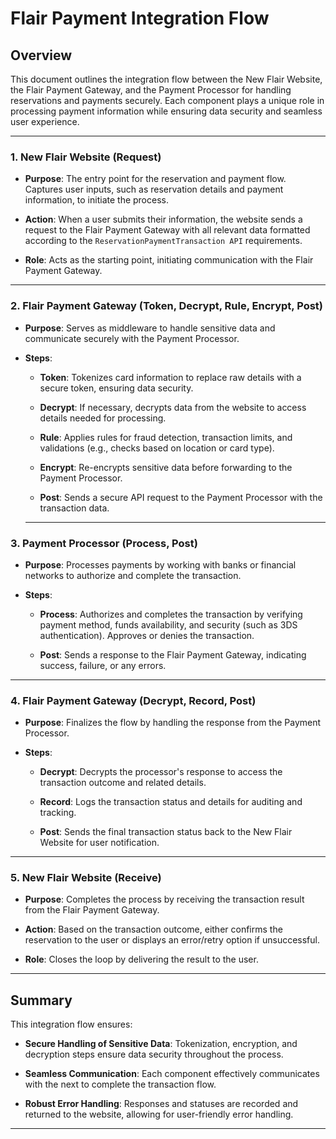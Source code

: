 # Flair Payment Integration Flow

## Overview

This document outlines the integration flow between the New Flair Website, the Flair Payment Gateway, and the Payment Processor for handling reservations and payments securely. Each component plays a unique role in processing payment information while ensuring data security and seamless user experience.

---

### 1. New Flair Website (Request)

- **Purpose**: The entry point for the reservation and payment flow. Captures user inputs, such as reservation details and payment information, to initiate the process.

- **Action**: When a user submits their information, the website sends a request to the Flair Payment Gateway with all relevant data formatted according to the `ReservationPaymentTransaction API` requirements.

- **Role**: Acts as the starting point, initiating communication with the Flair Payment Gateway.

---

### 2. Flair Payment Gateway (Token, Decrypt, Rule, Encrypt, Post)

- **Purpose**: Serves as middleware to handle sensitive data and communicate securely with the Payment Processor.

- **Steps**:

  - **Token**: Tokenizes card information to replace raw details with a secure token, ensuring data security.

  - **Decrypt**: If necessary, decrypts data from the website to access details needed for processing.

  - **Rule**: Applies rules for fraud detection, transaction limits, and validations (e.g., checks based on location or card type).

  - **Encrypt**: Re-encrypts sensitive data before forwarding to the Payment Processor.

  - **Post**: Sends a secure API request to the Payment Processor with the transaction data.

  ---

### 3. Payment Processor (Process, Post)

- **Purpose**: Processes payments by working with banks or financial networks to authorize and complete the transaction.

- **Steps**:

  - **Process**: Authorizes and completes the transaction by verifying payment method, funds availability, and security (such as 3DS authentication). Approves or denies the transaction.

  - **Post**: Sends a response to the Flair Payment Gateway, indicating success, failure, or any errors.

---

### 4. Flair Payment Gateway (Decrypt, Record, Post)

- **Purpose**: Finalizes the flow by handling the response from the Payment Processor.

- **Steps**:

  - **Decrypt**: Decrypts the processor's response to access the transaction outcome and related details.

  - **Record**: Logs the transaction status and details for auditing and tracking.

  - **Post**: Sends the final transaction status back to the New Flair Website for user notification.

---

### 5. New Flair Website (Receive)

- **Purpose**: Completes the process by receiving the transaction result from the Flair Payment Gateway.

- **Action**: Based on the transaction outcome, either confirms the reservation to the user or displays an error/retry option if unsuccessful.

- **Role**: Closes the loop by delivering the result to the user.

---

## Summary

This integration flow ensures:

- **Secure Handling of Sensitive Data**: Tokenization, encryption, and decryption steps ensure data security throughout the process.

- **Seamless Communication**: Each component effectively communicates with the next to complete the transaction flow.

- **Robust Error Handling**: Responses and statuses are recorded and returned to the website, allowing for user-friendly error handling.

---

